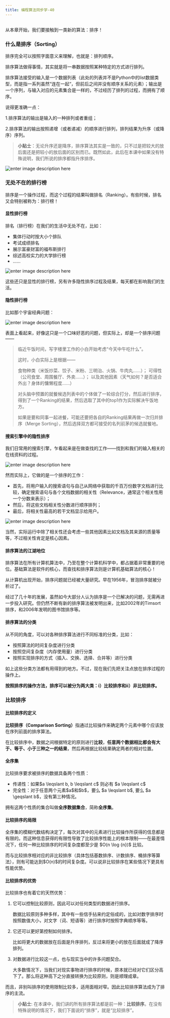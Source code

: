 ```yaml
---
title: 编程算法同步学-40
---
```

<article id="topicContainer" class="column_content"><h2 class="topic_title"></h2><div><p>从本章开始，我们要接触到一类新的算法：排序！</p>
<h3 id="sorting">什么是排序（Sorting）</h3>
<p>排序完全可以按照字面意义来理解，也就是：排列顺序。</p>
<p>排序算法做得事情，其实就是将一串数据按照某种特定的方式进行排列。</p>
<p>排序算法接受的输入是一个数据列表（此处的列表并不是Python中的list数据类型，而是指一系列虽然“连在一起“，但前后之间并没有顺序关系的元素）；输出是一个序列，与输入对应的元素集合是一样的，不过经历了排列的过程，而拥有了顺序。</p>
<p>说得更准确一点：</p>
<p>1.排序算法的输出是输入的一种排列或者重组；</p>
<p>2.排序算法的输出按照递增（或者递减）的顺序进行排列，排列结果为升序（或降序）序列。</p>
<blockquote>
  <p><strong>小贴士</strong>：无论升序还是降序，排序算法其实是一致的，只不过是把较大的放后面还是把较小的放后面的区别而已。既然如此，此后在本课中如果没有特殊说明，我们所说的排序都指升序排序。</p>
</blockquote>
<p><img src="https://images.gitbook.cn/1b2ca910-a488-11e9-95c1-ebe16335a5d6" alt="enter image description here" /></p>
<h3 id="">无处不在的排行榜</h3>
<p>排序是一个操作过程，而这个过程的结果叫做排名（Ranking）。有些时候，排名又会特别被称为：排行榜！</p>
<h4 id="-1">显性排行榜</h4>
<p>排名（排行榜）在我们的生活中无处不在，比如：</p>
<ul>
<li>集体行动时按大小个排队</li>
<li>考试成绩排名</li>
<li>展示富豪财富的福布斯排行</li>
<li>综述高校实力的大学排行榜</li>
<li>……</li>
</ul>
<p><img src="https://images.gitbook.cn/2c524f10-a488-11e9-95c1-ebe16335a5d6" alt="enter image description here" /></p>
<p>这些还只是显性的排行榜，另有许多隐性排序过程及结果，每天都在影响我们的生活。</p>
<h4 id="-2">隐性排行榜</h4>
<p>比如那个宇宙经典问题：</p>
<p><img src="https://images.gitbook.cn/34094100-a488-11e9-8efd-09cc8f7db509" alt="enter image description here" /> </p>
<p>表面上看起来，好像这只是一个口味好恶的问题，但实际上，却是一个排序问题——</p>
<blockquote>
  <p>临近午饭时间，写字楼里工作的小白开始考虑“今天中午吃什么”。</p>
  <p>这时，小白实际上是根据——</p>
  <p>食物种类（米饭炒菜、饺子、米粉、三明治、火锅、牛肉丸……）；
   可得性（公司食堂、周围餐厅、外卖……）；
   以及其他因素（天气如何？是否适合外出？身体的慵懒程度……）</p>
  <p>对头脑中预置的就餐候选列表中的个体做了一轮综合打分，然后进行排序，得到了一个Ranking的结果，然后选取了其中的top1作为实际解决午饭地方。</p>
  <p>如果是要和同事一起进餐，可能还要把各自的Ranking结果再做一次归并排序（Merge Sorting），然后选择双方都可接受的名列前茅的候选就餐地。</p>
</blockquote>
<h4 id="-3">搜索引擎中的隐性排序</h4>
<p>我们日常用的搜索引擎，乍看起来是在做查找的工作——找到和我们的输入相关的在线资料的过程。</p>
<p><img src="https://images.gitbook.cn/613f80d0-a488-11e9-95c1-ebe16335a5d6" alt="enter image description here" /> </p>
<p>然而实际上，它做的是一个排序的工作：</p>
<ul>
<li>首先，将用户输入的搜索语句与自己从网络中获取的千百万份数字文档进行比较，确定搜索语句与各个文档数据的相关性（Relevance，通常这个相关性用一个分数来表示）；</li>
<li>然后，将这些文档相关性分数进行顺序排列；</li>
<li>最后，将相关性最高的若干文档显示给用户。</li>
</ul>
<p><img src="https://images.gitbook.cn/458a2660-a488-11e9-95c1-ebe16335a5d6" alt="enter image description here" /></p>
<p>当然，实际运行中除了相关性还会考虑一些其他因素比如文档及其来源的质量等等，不过相关性肯定是核心因素。</p>
<h4 id="-4">排序算法的江湖地位</h4>
<p>排序算法在所有计算机算法中，乃至在整个计算机科学中，都占据着非常重要的地位。基础算法是软件的核心，而查找和排序算法则是计算机基础算法的核心！</p>
<p>从计算机出现开始，排序问题就已经被大量研究。早在1956年，冒泡排序就被分析过了。</p>
<p>经过了几十年的发展，虽然如今大部分人认为排序是一个已解决的问题，无需再进一步投入研究。但仍然不断有新的排序算法被发明出来，比如2002年的Timsort排序，和2006年发明的图书馆排序等。</p>
<h4 id="-5">排序算法的分类</h4>
<p>从不同的角度，可以对各种排序算法进行不同标准的分类，比如：</p>
<ul>
<li>按照算法的时间复杂度进行分类</li>
<li>按照空间复杂度（内存使用量）进行分类</li>
<li>按照实现排序的方式（插入、交换、选择、合并等）进行分类</li>
</ul>
<p>如上这些分类方法都有用得到的地方。不过，现在我们先把关注点放在排序过程的操作上。</p>
<p><strong>按照排序的操作方法，排序可以被分为两大类：i）比较排序和ii）非比较排序。</strong></p>
<h3 id="-6">比较排序</h3>
<h4 id="-7">比较排序的定义</h4>
<p><strong>比较排序（Comparison Sorting）</strong>指通过比较操作来确定两个元素中哪个应该放在序列前面的排序算法。</p>
<p>在比较排序中，数据之间根据特定的原则进行<strong>比较</strong>，<strong>任意两个数据相比都会有大于、等于、小于三种之一的结果</strong>，然后再根据比较结果确定两者的相对位置。</p>
<h4 id="-8">全序集</h4>
<p>比较排序要求被排序的数据具备两个性质：</p>
<ul>
<li>传递性：如果$a \leqslant  b, b \leqslant c$ 则必有 $a \leqslant  c$</li>
<li>完全性：对于任意两个元素$a$和$b$，要么 $a \leqslant  b$, 要么 $a \geqslant  b$，没有第三种情况。</li>
</ul>
<p>拥有这两个性质的集合叫做<strong>全序数据集合</strong>，简称<strong>全序集</strong>。</p>
<h4 id="-9">比较排序的局限</h4>
<p>全序集的模糊代数结构决定了，每次对其中的元素进行比较操作所获得的信息都是有限的。而这种信息获得的有限性导致了比较排序性能上的根本限制——在最差情况下，任何一种比较排序的时间复杂度都至少是  $O(n \log {n})$ 比较。</p>
<p>而与比较排序相对应的非比较排序（具体包括基数排序、计数排序、桶排序等算法），则有可能达到$O(n)$的时间复杂度。可以说非比较排序在某些情况下更具有性能优势。</p>
<h4 id="-10">比较排序的优势</h4>
<p>比较排序也有着它的天然优势：</p>
<ol>
<li><p>它可以控制比较原则，因此可以对任何类型的数据进行排序。</p>
<p>数据比较原则多种多样，其中有一些信手拈来约定俗成的，比如对数字排序时按照数值大小，对文字（词、短语等）进行排序时按照字典顺序等等。</p></li>
<li><p>它还可以更好第控制如何排序。</p>
<p>比如将更大的数据放在后面是升序排列，反过来将更小的放在后面就成了降序排列。</p></li>
<li><p>对数据进行比较这一点，也与现实当中的许多问题契合。</p>
<p>大多数情况下，当我们对现实事物进行排序的时候，原本就已经对它们区分高下了。那么将这种高下之分直接转换为比较原则，则是顺理成章。</p></li>
</ol>
<p>而且，非别叫排序的使用限制比较多，适用面相对窄。因此比较排序算法成为了排序的主流。</p>
<blockquote>
  <p><strong>小贴士</strong>: 在本课中，我们讲的所有排序算法都是前一种：<strong>比较排序</strong>。在没有特殊说明的情况下，我们下面说的“排序”，就是“比较排序”。</p>
</blockquote></div></article>